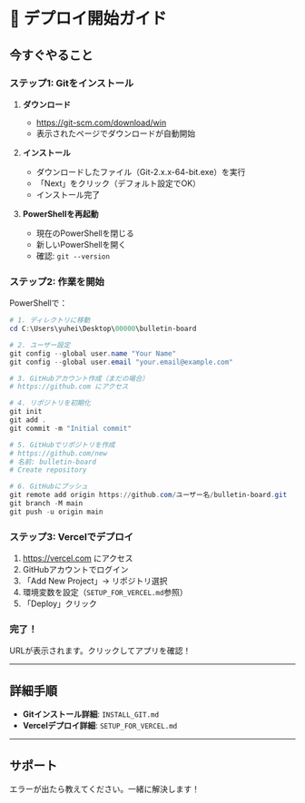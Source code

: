 # 🚀 デプロイ開始ガイド

## 今すぐやること

### ステップ1: Gitをインストール

1. **ダウンロード**
   - https://git-scm.com/download/win
   - 表示されたページでダウンロードが自動開始

2. **インストール**
   - ダウンロードしたファイル（Git-2.x.x-64-bit.exe）を実行
   - 「Next」をクリック（デフォルト設定でOK）
   - インストール完了

3. **PowerShellを再起動**
   - 現在のPowerShellを閉じる
   - 新しいPowerShellを開く
   - 確認: `git --version`

### ステップ2: 作業を開始

PowerShellで：

```powershell
# 1. ディレクトリに移動
cd C:\Users\yuhei\Desktop\00000\bulletin-board

# 2. ユーザー設定
git config --global user.name "Your Name"
git config --global user.email "your.email@example.com"

# 3. GitHubアカウント作成（まだの場合）
# https://github.com にアクセス

# 4. リポジトリを初期化
git init
git add .
git commit -m "Initial commit"

# 5. GitHubでリポジトリを作成
# https://github.com/new
# 名前: bulletin-board
# Create repository

# 6. GitHubにプッシュ
git remote add origin https://github.com/ユーザー名/bulletin-board.git
git branch -M main
git push -u origin main
```

### ステップ3: Vercelでデプロイ

1. https://vercel.com にアクセス
2. GitHubアカウントでログイン
3. 「Add New Project」→ リポジトリ選択
4. 環境変数を設定（`SETUP_FOR_VERCEL.md`参照）
5. 「Deploy」クリック

### 完了！

URLが表示されます。クリックしてアプリを確認！

---

## 詳細手順

- **Gitインストール詳細**: `INSTALL_GIT.md`
- **Vercelデプロイ詳細**: `SETUP_FOR_VERCEL.md`

---

## サポート

エラーが出たら教えてください。一緒に解決します！



